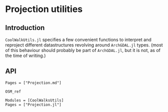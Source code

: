 # Projection utilities
## Introduction
`CoolWalkUtils.jl` specifies a few convenient functions to interpret and
reproject different datastructures revolving around `ArchGDAL.jl` types. (most
of this behaviour should probably be part of `ArchGDAL.jl`, but it is not, as of
the time of writing.)


## API
```@index
Pages = ["Projection.md"]
```

```@docs
OSM_ref
```

```@autodocs
Modules = [CoolWalksUtils]
Pages = ["Projection.jl"]
```